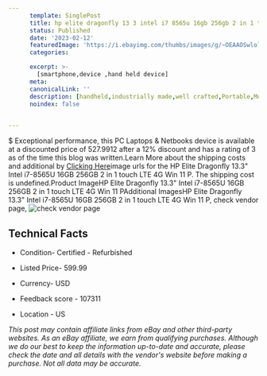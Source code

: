 ```yaml
---
      template: SinglePost
      title: hp elite dragonfly 13 3 intel i7 8565u 16gb 256gb 2 in 1 touch lte 4g win 11 p
      status: Published
      date: '2023-02-12'
      featuredImage: 'https://i.ebayimg.com/thumbs/images/g/~OEAAOSwloljThLP/s-l225.jpg'
      categories: 

      excerpt: >-
        [smartphone,device ,hand held device]
      meta:
      canonicalLink: ''
      description: [handheld,industrially made,well crafted,Portable,Mobile,Compact,Convenient,Lightweight,Maneuverable,Man-portable,Miniature,Carriable,Hand-held,Light,Holdable,Transportable,Mobile device,Pocket-sized,On-the-go,Wireless,Cordless,Compact size,Convenient size, smartphone,device ,hand held device]
      noindex: false

        
---
```

$
    Exceptional performance, this PC Laptops & Netbooks device is available at a discounted price of 527.9912 after a 12% discount and has a rating of 3 as of the time this blog was written.Learn More about the shipping costs and additional by [Clicking Here](https://www.ebay.com/itm/304665834698?hash=item46ef7fb4ca%3Ag%3A%7EOEAAOSwloljThLP&mkevt=1&mkcid=1&mkrid=711-53200-19255-0&campid=%253CePNCampaignId%253E&customid=%253CreferenceId%253E&toolid=10049)image urls for the HP Elite Dragonfly 13.3" Intel i7-8565U 16GB 256GB  2 in 1 touch LTE 4G Win 11 P. The shipping cost is undefined.Product ImageHP Elite Dragonfly 13.3" Intel i7-8565U 16GB 256GB  2 in 1 touch LTE 4G Win 11 PAdditional ImagesHP Elite Dragonfly 13.3" Intel i7-8565U 16GB 256GB  2 in 1 touch LTE 4G Win 11 P, check vendor page, ![check vendor page](https://origin-galleryplus.ebayimg.com/ws/web/304665834698_2_0_1/225x225.jpg,https://origin-galleryplus.ebayimg.com/ws/web/304665834698_3_0_1/225x225.jpg,https://origin-galleryplus.ebayimg.com/ws/web/304665834698_4_0_1/225x225.jpg,https://origin-galleryplus.ebayimg.com/ws/web/304665834698_5_0_1/225x225.jpg)
    
    

 ## Technical Facts 



     
      

 - Condition- Certified - Refurbished 


      

 - Listed Price- 599.99 


      

 - Currency- USD 


      

 - Feedback score - 107311 


      

 - Location - US 


      
      

 *_This post may contain affiliate links from eBay and other third-party websites. As an eBay affiliate, we earn from qualifying purchases. Although we do our best to keep the information up-to-date and accurate, please check the date and all details with the vendor's website before making a purchase. Not all data may be accurate._*



    
    
    
    
    